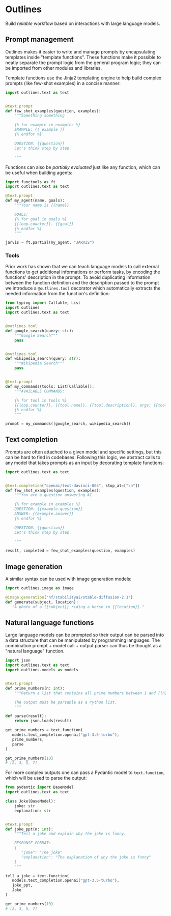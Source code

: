 # Outlines

Build _reliable_ workflow based on interactions with large language models.

## Prompt management

Outlines makes it easier to write and manage prompts by encapsulating templates
inside "template functions". These functions make it possible to neatly separate
the prompt logic from the general program logic; they can be imported from other
modules and libraries.

Template functions use the Jinja2 templating engine to help build complex
prompts (like few-shot examples) in a concise manner:

``` python
import outlines.text as text


@text.prompt
def few_shot_examples(question, examples):
    """Something something

    {% for example in examples %}
    EXAMPLE: {{ example }}
    {% endfor %}

    QUESTION: {{question}}
    Let's think step by step.

    """
```

Functions can also be _partially evaluated_ just like any function, which can be useful when building agents:

``` python
import functools as ft
import outlines.text as text

@text.prompt
def my_agent(name, goals):
    """Your name is {{name}}.

    GOALS:
    {% for goal in goals %}
    {{loop.counter}}. {{goal}}
    {% endfor %}
    """

jarvis = ft.partial(my_agent, "JARVIS")
```

### Tools

Prior work has shown that we can teach language models to call external functions to get additional informations or perform tasks, by encoding the functions' description in the prompt. To avoid duplicating information between the function definition and the description passed to the prompt we introduce a `@outlines.tool` decorator which automatically extracts the needed information from the function's definition:


``` python
from typing import Callable, List
import outlines
import outlines.text as text


@outlines.tool
def google_search(query: str):
    """Google Search"""
    pass


@outlines.tool
def wikipedia_search(query: str):
    """Wikipedia Search"""
    pass


@text.prompt
def my_commands(tools: List[Callable]):
    """AVAILABLE COMMANDS:

    {% for tool in tools %}
    {{loop.counter}}. {{tool.name}}, {{tool.description}}, args: {{tool.signature}}
    {% endfor %}
    """

prompt = my_commands([google_search, wikipedia_search])
```

## Text completion

Prompts are often attached to a given model and specific settings, but this can
be hard to find in codebases. Following this logic, we abstract calls to any
model that takes prompts as an input by decorating template functions:

``` python
import outlines.text as text


@text.completion("openai/text-davinci-003", stop_at=["\n"])
def few_shot_examples(question, examples):
    """You are a question answering AI.

    {% for example in examples %}
    QUESTION: {{example.question}}
    ANSWER: {{example.answer}}
    {% endfor %}

    QUESTION: {{question}}
    Let's think step by step.

    """

result, completed = few_shot_examples(question, examples)
```

## Image generation

A similar syntax can be used with image generation models:

``` python
import outlines.image as image

@image.generation("hf/stabilityai/stable-diffusion-2.1")
def generate(subject, location):
   "A photo of a {{subject}} riding a horse in {{location}}."
```

## Natural language functions

Large language models can be prompted so their output can be parsed into a data structure that can be manipulated by programming languages. The combination prompt + model call + output parser can thus be thought as a "natural language" function.

``` python
import json
import outlines.text as text
import outlines.models as models


@text.prompt
def prime_numbers(n: int):
    """Return a list that contains all prime numbers between 1 and {{n}}.

    The output must be parsable as a Python list.
    """

def parse(result):
    return json.loads(result)

get_prime_numbers = text.function(
   models.text_completion.openai("gpt-3.5-turbo"),
   prime_numbers,
   parse
)

get_prime_numbers(10)
# [2, 3, 5, 7]

```

For more complex outputs one can pass a Pydantic model to `text.function`, which will be used to parse the output:

``` python
from pydantic import BaseModel
import outlines.text as text

class Joke(BaseModel):
    joke: str
    explanation: str


@text.prompt
def joke_ppt(n: int):
    """Tell a joke and explain why the joke is funny.

    RESPONSE FORMAT:
    {
       "joke": "The joke"
       "explanation": "The explanation of why the joke is funny"
    }
    """

tell_a_joke = text.function(
   models.text_completion.openai("gpt-3.5-turbo"),
   joke_ppt,
   Joke
)

get_prime_numbers(10)
# [2, 3, 5, 7]
```
